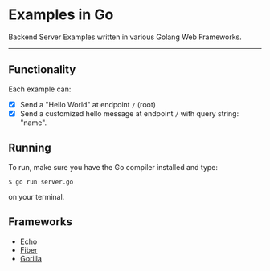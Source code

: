 # Examples in Go

Backend Server Examples written in various Golang Web Frameworks.

---

## Functionality

Each example can:

- [x] Send a "Hello World" at endpoint `/` (root)
- [x] Send a customized hello message at endpoint `/` with query string: "name".

## Running

To run, make sure you have the Go compiler installed and type:

```$bash
$ go run server.go
```

on your terminal.

## Frameworks

- [Echo](https://github.com/labstack/echo)
- [Fiber](https://github.com/gofiber/fiber)
- [Gorilla](https://github.com/gorilla/mux)

